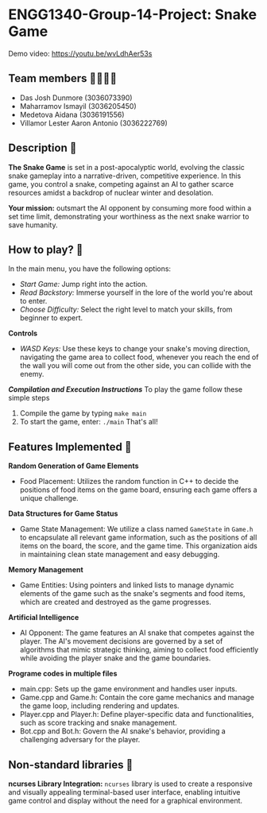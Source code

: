 # ENGG1340-Group-14-Project: Snake Game
Demo video: https://youtu.be/wvLdhAer53s

## Team members 🧑‍💻👩‍💻
- Das Josh Dunmore (3036073390)
- Maharramov Ismayil (3036205450)
- Medetova Aidana (3036191556)
- Villamor Lester Aaron Antonio (3036222769)

## Description 🤖
**The Snake Game** is set in a post-apocalyptic world, evolving the classic snake gameplay into a narrative-driven, competitive experience. 
In this game, you control a snake, competing against an AI to gather scarce resources amidst a backdrop of nuclear winter and desolation.

**Your mission:** outsmart the AI opponent by consuming more food within a set time limit, demonstrating your worthiness as the next snake warrior to save humanity.

## How to play? 🧐
In the main menu, you have the following options:
- _Start Game:_ Jump right into the action.
- _Read Backstory:_ Immerse yourself in the lore of the world you're about to enter.
- _Choose Difficulty:_ Select the right level to match your skills, from beginner to expert.

**Controls**
- _WASD Keys:_ Use these keys to change your snake's moving direction, navigating the game area to collect food, whenever you reach the end of the wall you will come out from the other side, you can collide with the enemy.

**_Compilation and Execution Instructions_**
To play the game follow these simple steps
1. Compile the game by typing
`make main`
2. To start the game, enter:
`./main`
That's all!

## Features Implemented 🚀
**Random Generation of Game Elements**
- Food Placement: Utilizes the random function in C++ to decide the positions of food items on the game board, ensuring each game offers a unique challenge.

**Data Structures for Game Status**
- Game State Management: We utilize a class named `GameState` in `Game.h` to encapsulate all relevant game information, such as the positions of all items on the board, the score, and the game time. This organization aids in maintaining clean state management and easy debugging.

**Memory Management**
- Game Entities: Using pointers and linked lists to manage dynamic elements of the game such as the snake's segments and food items, which are created and destroyed as the game progresses.

**Artificial Intelligence**
- AI Opponent: The game features an AI snake that competes against the player. The AI's movement decisions are governed by a set of algorithms that mimic strategic thinking, aiming to collect food efficiently while avoiding the player snake and the game boundaries.

**Programe codes in multiple files**
  - main.cpp: Sets up the game environment and handles user inputs.
  - Game.cpp and Game.h: Contain the core game mechanics and manage the game loop, including rendering and updates.
  - Player.cpp and Player.h: Define player-specific data and functionalities, such as score tracking and snake management.
  - Bot.cpp and Bot.h: Govern the AI snake's behavior, providing a challenging adversary for the player.

## Non-standard libraries 📖
**ncurses Library Integration:** `ncurses` library is used to create a responsive and visually appealing terminal-based user interface, enabling intuitive game control and display without the need for a graphical environment.
